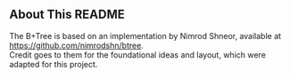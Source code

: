 ## About This README

The B+Tree is based on an implementation by Nimrod Shneor, available at https://github.com/nimrodshn/btree.  
Credit goes to them for the foundational ideas and layout, which were adapted for this project.
